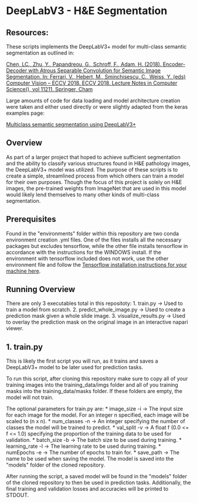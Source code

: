 # DeepLabV3 - H&E Segmentation

## Resources:
These scripts implements the DeepLabV3+ model for multi-class semantic segmentation as outlined in:

[Chen, LC., Zhu, Y., Papandreou, G., Schroff, F., Adam, H. (2018). Encoder-Decoder with Atrous Separable Convolution for Semantic Image Segmentation. In: Ferrari, V., Hebert, M., Sminchisescu, C., Weiss, Y. (eds) Computer Vision – ECCV 2018. ECCV 2018. Lecture Notes in Computer Science(), vol 11211. Springer, Cham](https://doi.org/10.1007/978-3-030-01234-2_49)

Large amounts of code for data loading and model architecture creation were taken and either used directly or were slightly adapted from the keras examples page:

[Multiclass semantic segmentation using DeepLabV3+](https://keras.io/examples/vision/deeplabv3_plus/)

## Overview
As part of a larger project that hoped to achieve sufficient segmentation and the ability to classify various structures found in H&E pathology images, the DeepLabV3+ model
was utilized. The purpose of these scripts is to create a simple, streamlined process from which others can train a model for their own purposes. Though the focus of this project is solely on H&E images, the pre-trained weights from ImageNet that are used in this model would likely lend themselves to many other kinds of multi-class segmentation.

## Prerequisites
Found in the "environments" folder within this repository are two conda environment creation .yml files. One of the files installs all the necessary packages but excludes tensorflow, while the other file installs tensorflow in accordance with the instructions for the WINDOWS install. If the environment with tensorflow included does not work, use the other environment file and follow the [Tensorflow installation instructions for your machine here](https://www.tensorflow.org/install).

## Running Overview
There are only 3 executables total in this repositoty:
    1. train.py -> Used to train a model from scratch.
    2. predict_whole_image.py -> Used to create a prediction mask given a whole slide image.
    3. visualize_results.py -> Used to overlay the prediction mask on the original image in an interactive napari viewer.

## 1. train.py
This is likely the first script you will run, as it trains and saves a DeepLabV3+ model to be later used for prediction tasks.


To run this script, after cloning this repository make sure to copy all of your training images into the training_data/imgs folder and all of you training
masks into the training_data/masks folder. If these folders are empty, the model will not train.

The optional parameters for train.py are:
    * image_size -i -> The input size for each image for the model. For an integer n specified, each image will be scaled to (n x n).
    * num_classes -n -> An integer specifying the number of classes the model will be trained to predict.
    * val_split -v -> A float f (0.0 <= f <= 1.0) specifying the proportion of the training data to be used for validation.
    * batch_size -b -> The batch size to be used during training.
    * learning_rate -l -> The learning rate to be used during training.
    * numEpochs -e -> The number of epochs to train for.
    * save_path -> The name to be used when saving the model. The model is saved into the "models" folder of the cloned repository.

After running the script, a saved model will be found in the "models" folder of the cloned repository to then be used in prediction tasks.
Additionally, the final training and validation losses and accuracies will be printed to STDOUT.



 
